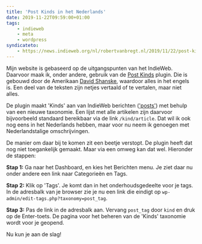 ```yaml
---
title: 'Post Kinds in het Nederlands'
date: 2019-11-22T09:59:00+01:00
tags:
    - indieweb
    - meta
    - wordpress
syndicateto:
    - https://news.indieweb.org/nl/robertvanbregt.nl/2019/11/22/post-kinds-in-het-nederlands/
---
```

Mijn website is gebaseerd op de uitgangspunten van het IndieWeb. Daarvoor maak ik, onder andere, gebruik van de [Post Kinds](https://wordpress.org/plugins/indieweb-post-kinds) plugin. Die is gebouwd door de Amerikaan [David Shanske](https://david.shanske.com/), waardoor alles in het engels is. Een deel van de teksten zijn netjes vertaald of te vertalen, maar niet alles.

De plugin maakt 'Kinds' aan van IndieWeb berichten (['posts'](https://indieweb.org/posts)) met behulp van een nieuwe taxonomie. Een lijst met alle artikelen zijn daarvoor bijvoorbeeld standaard bereikbaar via de link `/kind/article`. Dat wil ik ook nog eens in het Nederlands hebben, maar voor nu neem ik genoegen met Nederlandstalige omschrijvingen.

De manier om daar bij te komen zit een beetje verstopt. De plugin heeft dat nog niet toegankelijk gemaakt. Maar via een omweg kan dat wel. Hieronder de stappen:

**Stap 1:** Ga naar het Dashboard, en kies het Berichten menu. Je ziet daar nu onder andere een link naar Categorieën en Tags.

**Stap 2:** Klik op 'Tags'. Je komt dan in het onderhoudsgedeelte voor je tags. In de adresbalk van je browser zie je nu een link die eindigt op `wp-admin/edit-tags.php?taxonomy=post_tag`.

**Stap 3:** Pas de link in de adresbalk aan. Vervang `post_tag` door `kind` en druk op de Enter-toets. De pagina voor het beheren van de 'Kinds' taxonomie wordt voor je geopend.

Nu kun je aan de slag!